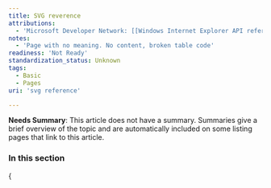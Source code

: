 ```yaml
---
title: SVG reverence
attributions:
  - 'Microsoft Developer Network: [[Windows Internet Explorer API reference](http://msdn.microsoft.com/en-us/library/ie/hh828809%28v=vs.85%29.aspx) Article]'
notes:
  - 'Page with no meaning. No content, broken table code'
readiness: 'Not Ready'
standardization_status: Unknown
tags:
  - Basic
  - Pages
uri: 'svg reference'

---
```

**Needs Summary**: This article does not have a summary. Summaries give a brief overview of the topic and are automatically included on some listing pages that link to this article.

### In this section

{

